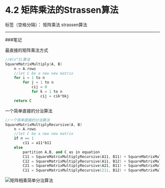 ﻿# 4.2 矩阵乘法的Strassen算法

标签（空格分隔）： 矩阵乘法 strassen算法

---

###笔记

最直接的矩阵乘法方式
```c++
//θ(n^3)算法
SquareMatrixMultiply(A, B)
    n = A.rows
    //let C be a new new matrix
    for i = 1 to n
        for j = 1 to n
            cij = 0
            for k = 1 to n
                cij = cik*bkj
    return C    
```

一个简单直接的分治算法
```c++
//一个简单直接的分治算法
SquareMatrixMultiplyRecursive(A, B)
    n = A.rows
    //let C be a new new matrix
    if n == 1
        c11 = a11*b11
    else
        partition A,B, and C as in equation
        C11 = SquareMatrixMultiplyRecursive(A11, B11) + SquareMatrixMultiplyRecursive(A12, B21)
        C12 = SquareMatrixMultiplyRecursive(A11, B12) + SquareMatrixMultiplyRecursive(A12, B22)
        C21 = SquareMatrixMultiplyRecursive(A21, B11) + SquareMatrixMultiplyRecursive(A22, B21)
        C11 = SquareMatrixMultiplyRecursive(211, B12) + SquareMatrixMultiplyRecursive(A22, B22)
```

![矩阵相乘简单分治算法][1]



  [1]: https://github.com/wj1066/pictures/blob/master/4.2-1.jpg